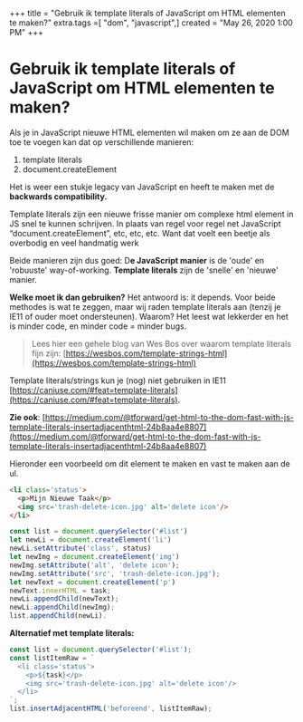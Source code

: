 +++
title = "Gebruik ik template literals of JavaScript om HTML elementen te maken?"
extra.tags =[ "dom", "javascript",]
created = "May 26, 2020 1:00 PM"
+++
# Gebruik ik template literals of JavaScript om HTML elementen te maken?


Als je in JavaScript nieuwe HTML elementen wil maken om ze aan de DOM toe te voegen kan dat op verschillende manieren:

1. template literals
2. document.createElement

Het is weer een stukje legacy van JavaScript en heeft te maken met de **backwards compatibility.** 

Template literals zijn een nieuwe frisse manier om complexe html element in JS snel te kunnen schrijven. In plaats van regel voor regel net JavaScript “document.createElement”, etc, etc, etc. Want dat voelt een beetje als overbodig en veel handmatig werk

Beide manieren zijn dus goed:
D**e JavaScript manier** is de 'oude' en 'robuuste' way-of-working. 
**Template literals** zijn de 'snelle' en 'nieuwe' manier. 

**Welke moet ik dan gebruiken?**
Het antwoord is: it depends. 
Voor beide methodes is wat te zeggen, maar wij raden template literals aan (tenzij je IE11 of ouder moet ondersteunen).
Waarom? Het leest wat lekkerder en het is minder code, en minder code = minder bugs.

> Lees hier een gehele blog van Wes Bos over waarom template literals fijn zijn: [https://wesbos.com/template-strings-html](https://wesbos.com/template-strings-html)

Template literals/strings kun je (nog) niet gebruiken in IE11 [https://caniuse.com/#feat=template-literals](https://caniuse.com/#feat=template-literals). 

**Zie ook**: [https://medium.com/@tforward/get-html-to-the-dom-fast-with-js-template-literals-insertadjacenthtml-24b8aa4e8807](https://medium.com/@tforward/get-html-to-the-dom-fast-with-js-template-literals-insertadjacenthtml-24b8aa4e8807)

Hieronder een voorbeeld om dit element te maken en vast te maken aan de ul.

```html
<li class='status'> 
  <p>Mijn Nieuwe Taak</p>
  <img src='trash-delete-icon.jpg' alt='delete icon'/>
</li>
```

```jsx
const list = document.querySelector('#list')
let newLi = document.createElement('li')
newLi.setAttribute('class', status)
let newImg = document.createElement('img')    
newImg.setAttribute('alt', 'delete icon');
newImg.setAttribute('src', 'trash-delete-icon.jpg');
let newText = document.createElement('p')
newText.innerHTML = task;
newLi.appendChild(newText);
newLi.appendChild(newImg);
list.appendChild(newLi).
```

**Alternatief met template literals:**

```jsx
const list = document.querySelector('#list');
const listItemRaw = `
  <li class='status'>
    <p>${task}</p>
    <img src='trash-delete-icon.jpg' alt='delete icon'/>
  </li>
`;
list.insertAdjacentHTML('beforeend', listItemRaw);
```